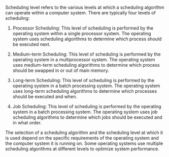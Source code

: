 
Scheduling level refers to the various levels at which a scheduling algorithm can operate within a computer system. There are typically four levels of scheduling:

1.  Processor Scheduling: This level of scheduling is performed by the operating system within a single processor system. The operating system uses scheduling algorithms to determine which process should be executed next.
    
2.  Medium-term Scheduling: This level of scheduling is performed by the operating system in a multiprocessor system. The operating system uses medium-term scheduling algorithms to determine which process should be swapped in or out of main memory.
    
3.  Long-term Scheduling: This level of scheduling is performed by the operating system in a batch processing system. The operating system uses long-term scheduling algorithms to determine which processes should be executed and when.
    
4.  Job Scheduling: This level of scheduling is performed by the operating system in a batch processing system. The operating system uses job scheduling algorithms to determine which jobs should be executed and in what order.
    

The selection of a scheduling algorithm and the scheduling level at which it is used depend on the specific requirements of the operating system and the computer system it is running on. Some operating systems use multiple scheduling algorithms at different levels to optimize system performance.